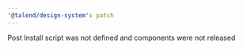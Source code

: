```yaml
---
'@talend/design-system': patch
---
```


Post Install script was not defined and components were not released
